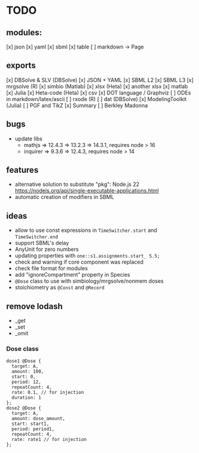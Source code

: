# TODO

## modules:

[x] json
[x] yaml
[x] sbml
[x] table
[ ] markdown -> Page

## exports

[x] DBSolve & SLV (DBSolve)
[x] JSON + YAML
[x] SBML L2
[x] SBML L3
[x] mrgsolve (R)
[x] simbio (Matlab)
[x] xlsx (Heta)
[x] another xlsx
[x] matlab
[x] Julia
[x] Heta-code (Heta)
[x] csv
[x] DOT language / Graphviz
[ ] ODEs in markdown/latex/ascii
[ ] rxode (R)
[ ] dat (DBSolve)
[x] ModelingToolkit (Julia)
[ ] PGF and TikZ
[x] Summary
[ ] Berkley Madonna

## bugs

- update libs
  - mathjs => 12.4.3 => 13.2.3 => 14.3.1, requires node > 16
  - inquirer => 9.3.6 => 12.4.3, requires node > 14

## features

- alternative solution to substitute "pkg":
  Node.js 22 https://nodejs.org/api/single-executable-applications.html
- automatic creation of modifiers in SBML

## ideas

- allow to use const expressions in `TimeSwitcher.start` and `TimeSwitcher.end`
- support SBML's delay
- AnyUnit for zero numbers
- updating properties with `one::s1.assignments.start_ 5.5;`
- check and warning if core component was replaced
- check file format for modules
- add "ignoreCompartment" property in Species
- `@Dose` class to use with simbiology/mrgsolve/nonmem doses
- stoichiometry as `@Const` and `@Record`

## remove lodash

- _get
- _set
- _omit

### Dose class

```heta
dose1 @Dose {
  target: A,
  amount: 100,
  start: 0,
  period: 12,
  repeatCount: 4,
  rate: 0.1, // for injection
  duration: 1
};
dose2 @Dose {
  target: A,
  amount: dose_amount,
  start: start1,
  period: period1,
  repeatCount: 4,
  rate: rate1 // for injection
};
```
